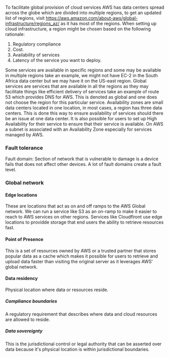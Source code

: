To facilitate global provision of cloud services AWS has data centers spread across the globe which are divided into multiple regions, to get an updated list of regions, visit https://aws.amazon.com/about-aws/global-infrastructure/regions_az/ as it has most of the regions.
When setting up cloud infrastructure, a region might be chosen based on the following rationale:
1. Regulatory compliance
2. Cost.
3. Availability of services
4. Latency of the service you want to deploy.

Some services are available in specific regions and some may be available in multiple regions take an example, we might not have EC-2 in the South Africa data center but we may have it on the US-east region.
Global services are services that are available in all the regions as they may facilitate things like efficient delivery of services take an example of route 53 which provides DNS for AWS. This is denoted as global and one does not choose the region for this particular service.
Availability zones are small data centers located in one location, in most cases, a region has three data centers. This is done this way to ensure availability of services should there be an issue at one data center. It is also possible for users to set up High Availability for their service to ensure that their service is available. On AWS a subnet is associated with an Availability Zone especially for services managed by AWS.
### Fault tolerance
Fault domain: Section of network that is vulnerable to damage is a device fails that does not affect other devices. A lot of fault domains create a fault level. 
### Global network
#### Edge locations
These are locations that act as on and off ramps to the AWS Global network. We can run a service like S3 as an on-ramp to make it easier to reach to AWS services on other regions. Services like Cloudflront use edge locations to providde storage that end users the ability to retrieve resources fast. 
#### Point of Presence
This is a set of resources owned by AWS or a trusted partner that stores popular data as a cache which makes it possible for users to retrieve and upload  data faster than visiting the original server as it leverages AWS' global network.
#### Data residency
Physical location where data or resources reside.
##### Compliance boundaries
A regulatory requirement that describes where data and cloud resources are allowed to reside. 
##### Data sovereignty
This is the jurisdictional control or legal authority that can be asserted over data because it's physical location is within jurisdictional boundaries.

